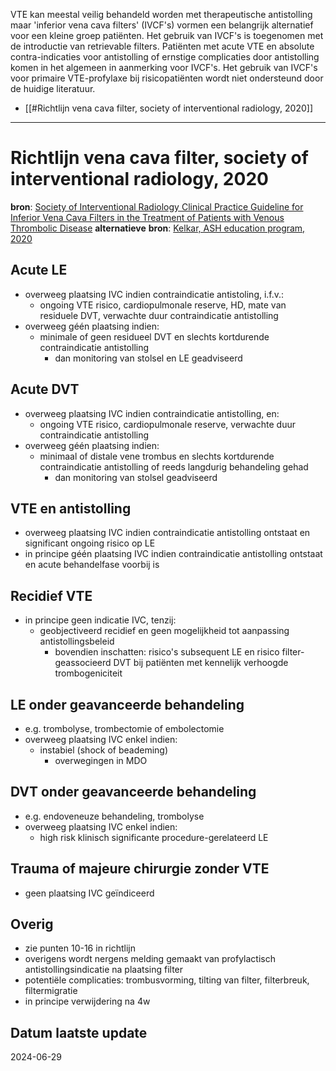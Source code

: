 VTE kan meestal veilig behandeld worden met therapeutische antistolling maar 'inferior vena cava filters' (IVCF's) vormen een belangrijk alternatief voor een kleine groep patiënten. Het gebruik van IVCF's is toegenomen met de introductie van retrievable filters. Patiënten met acute VTE en absolute contra-indicaties voor antistolling of ernstige complicaties door antistolling komen in het algemeen in aanmerking voor IVCF's. Het gebruik van IVCF's voor primaire VTE-profylaxe bij risicopatiënten wordt niet ondersteund door de huidige literatuur.

- [[#Richtlijn vena cava filter, society of interventional radiology, 2020]]
___
# Richtlijn vena cava filter, society of interventional radiology, 2020
**bron**: [Society of Interventional Radiology Clinical Practice Guideline for Inferior Vena Cava Filters in the Treatment of Patients with Venous Thrombolic Disease](https://www.jvir.org/action/showPdf?pii=S1051-0443%2820%2930531-5)
**alternatieve** **bron**: [Kelkar, ASH education program, 2020](https://ashpublications.org/hematology/article/2020/1/619/474327/Inferior-vena-cava-filters-a-framework-for)
## Acute LE
- overweeg plaatsing IVC indien contraindicatie antistoling, i.f.v.:
	- ongoing VTE risico, cardiopulmonale reserve, HD, mate van residuele DVT, verwachte duur contraindicatie antistolling
- overweeg géén plaatsing indien:
	- minimale of geen residueel DVT en slechts kortdurende contraindicatie antistolling
		- dan monitoring van stolsel en LE geadviseerd
## Acute DVT
- overweeg plaatsing IVC indien contraindicatie antistolling, en:
	- ongoing VTE risico, cardiopulmonale reserve, verwachte duur contraindicatie antistolling
- overweeg géén plaatsing indien:
	- minimaal of distale vene trombus en slechts kortdurende contraindicatie antistolling of reeds langdurig behandeling gehad
		- dan monitoring van stolsel geadviseerd
## VTE en antistolling
- overweeg plaatsing IVC indien contraindicatie antistolling ontstaat en significant ongoing risico op LE
- in principe géén plaatsing IVC indien contraindicatie antistolling ontstaat en acute behandelfase voorbij is 
## Recidief VTE
- in principe geen indicatie IVC, tenzij:
	- geobjectiveerd recidief en geen mogelijkheid tot aanpassing antistollingsbeleid
		- bovendien inschatten: risico's subsequent LE en risico filter-geassocieerd DVT bij patiënten met kennelijk verhoogde trombogeniciteit
## LE onder geavanceerde behandeling
- e.g. trombolyse, trombectomie of embolectomie
- overweeg plaatsing IVC enkel indien:
	- instabiel (shock of beademing)
		- overwegingen in MDO
## DVT onder geavanceerde behandeling
- e.g. endoveneuze behandeling, trombolyse
- overweeg plaatsing IVC enkel indien:
	- high risk klinisch significante procedure-gerelateerd LE
## Trauma of majeure chirurgie zonder VTE
- geen plaatsing IVC geïndiceerd
## Overig
- zie punten 10-16 in richtlijn
- overigens wordt nergens melding gemaakt van profylactisch antistollingsindicatie na plaatsing filter
- potentiële complicaties: trombusvorming, tilting van filter, filterbreuk, filtermigratie
- in principe verwijdering na 4w
## Datum laatste update
2024-06-29